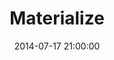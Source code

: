 ---
title: Materialize
layout: default
modal-id: 1
date: '2014-07-17 21:00:00'
img: materialize.png
alt: image-alt
project-status: Active
source-link: https://github.com/maikramer/Materialize
client: Github
category: Game Development
description: Materialize for Linux. Materialize is a program for converting images
  to materials for use in video games and similars.
---